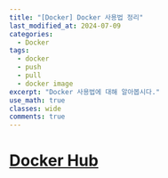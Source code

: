 ```yaml
---
title: "[Docker] Docker 사용법 정리"
last_modified_at: 2024-07-09
categories:
  - Docker
tags:
  - docker
  - push
  - pull
  - docker image
excerpt: "Docker 사용법에 대해 알아봅시다."
use_math: true
classes: wide
comments: true
---
```


# [Docker Hub](https://hub.docker.com/)



